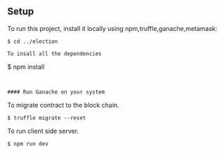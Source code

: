 
## Setup
To run this project, install it locally using npm,truffle,ganache,metamask:

```
$ cd ../election

To insall all the dependencies 

```
$ npm install
```


#### Run Ganache on your system

```
To migrate contract to the block chain.
```
$ truffle migrate --reset
```


To run client side server.

```
$ npm run dev
```
